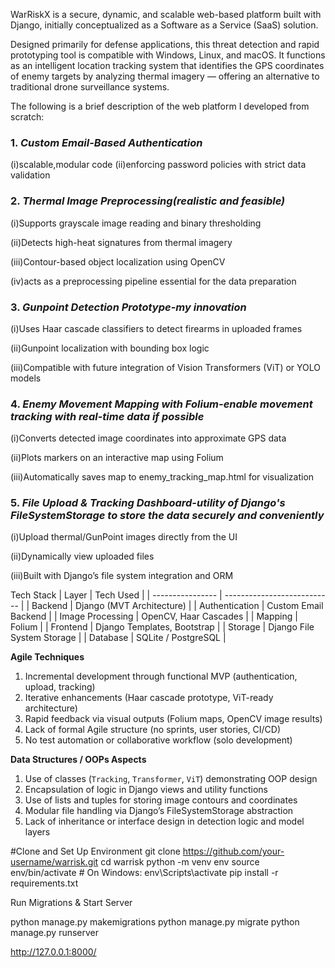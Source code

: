 WarRiskX is a secure, dynamic, and scalable web-based platform built with Django, initially conceptualized as a Software as a Service (SaaS) solution.

Designed primarily for defense applications, this threat detection and rapid prototyping tool is compatible with Windows, Linux, and macOS. It functions as an intelligent location tracking system that identifies the GPS coordinates of enemy targets by analyzing thermal imagery — offering an alternative to traditional drone surveillance systems.

The following is a brief description of the web platform I developed from scratch:
### 1. *Custom Email-Based Authentication*
(i)scalable,modular code
(ii)enforcing password policies with strict data validation

### 2. *Thermal Image Preprocessing(realistic and feasible)*
(i)Supports grayscale image reading and binary thresholding

(ii)Detects high-heat signatures from thermal imagery

(iii)Contour-based object localization using OpenCV

(iv)acts as a preprocessing pipeline essential for the data preparation

### 3. *Gunpoint Detection Prototype-my innovation*

(i)Uses Haar cascade classifiers to detect firearms in uploaded frames

(ii)Gunpoint localization with bounding box logic

(iii)Compatible with future integration of Vision Transformers (ViT) or YOLO models

### 4. *Enemy Movement Mapping with Folium-enable movement tracking with real-time data if possible*
(i)Converts detected image coordinates into approximate GPS data

(ii)Plots markers on an interactive map using Folium

(iii)Automatically saves map to enemy_tracking_map.html for visualization

### 5. *File Upload & Tracking Dashboard-utility of Django's FileSystemStorage to store the data securely and conveniently*
(i)Upload thermal/GunPoint images directly from the UI

(ii)Dynamically view uploaded files

(iii)Built with Django’s file system integration and ORM

Tech Stack
| Layer            | Tech Used                   |
| ---------------- | --------------------------- |
| Backend          | Django (MVT Architecture)   |
| Authentication   | Custom Email Backend        |
| Image Processing | OpenCV, Haar Cascades       |
| Mapping          | Folium                      |
| Frontend         | Django Templates, Bootstrap |
| Storage          | Django File System Storage  |
| Database         | SQLite / PostgreSQL         |

**Agile Techniques**

1. Incremental development through functional MVP (authentication, upload, tracking)
2. Iterative enhancements (Haar cascade prototype, ViT-ready architecture)
3. Rapid feedback via visual outputs (Folium maps, OpenCV image results)
4. Lack of formal Agile structure (no sprints, user stories, CI/CD)
5. No test automation or collaborative workflow (solo development)

**Data Structures / OOPs Aspects**

1. Use of classes (`Tracking`, `Transformer`, `ViT`) demonstrating OOP design
2. Encapsulation of logic in Django views and utility functions
3. Use of lists and tuples for storing image contours and coordinates
4. Modular file handling via Django’s FileSystemStorage abstraction
5. Lack of inheritance or interface design in detection logic and model layers

#Clone and Set Up Environment
git clone https://github.com/your-username/warrisk.git
cd warrisk
python -m venv env
source env/bin/activate  # On Windows: env\Scripts\activate
pip install -r requirements.txt

Run Migrations & Start Server

python manage.py makemigrations
python manage.py migrate
python manage.py runserver

http://127.0.0.1:8000/








